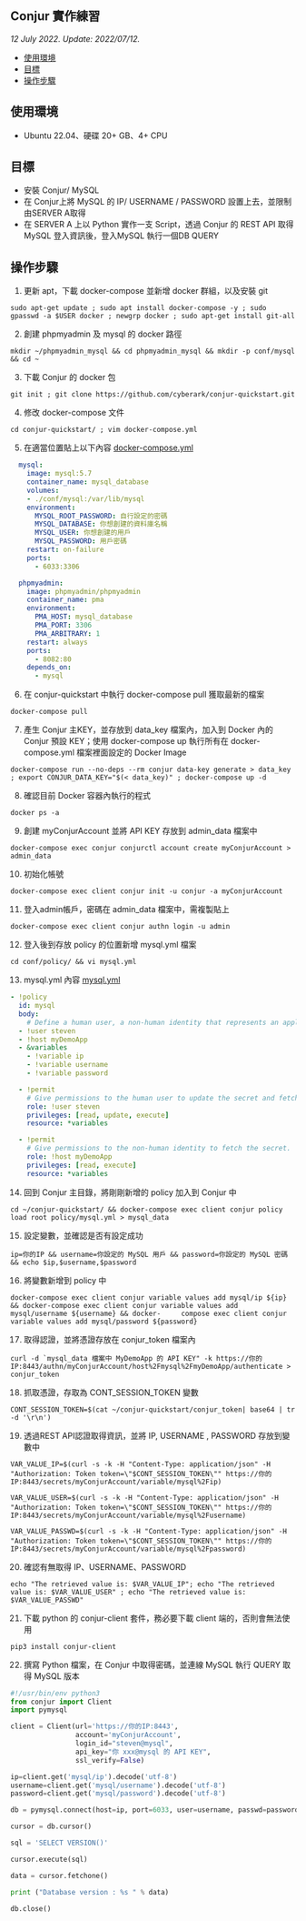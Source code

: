 ## Conjur 實作練習

*12 July 2022. Update: 2022/07/12.*

* [使用環境](#env)
* [目標](#target)
* [操作步驟](#procedure)

<h2 id="env">使用環境</h2>

* Ubuntu 22.04、硬碟 20+ GB、4+ CPU

<h2 id="target">目標</h2>

* 安裝 Conjur/ MySQL  
* 在 Conjur上將 MySQL 的 IP/ USERNAME / PASSWORD 設置上去，並限制由SERVER A取得  
* 在 SERVER A 上以 Python 實作一支 Script，透過 Conjur 的 REST API 取得MySQL 登入資訊後，登入MySQL 執行一個DB QUERY  

<h2 id="procedure">操作步驟</h2>

1. 更新 apt，下載 docker-compose 並新增 docker 群組，以及安裝 git

```
sudo apt-get update ; sudo apt install docker-compose -y ; sudo gpasswd -a $USER docker ; newgrp docker ; sudo apt-get install git-all
```

2. 創建 phpmyadmin 及 mysql 的 docker 路徑

```
mkdir ~/phpmyadmin_mysql && cd phpmyadmin_mysql && mkdir -p conf/mysql && cd ~
```

3. 下載 Conjur 的 docker 包

```
git init ; git clone https://github.com/cyberark/conjur-quickstart.git
```

4. 修改 docker-compose 文件

```
cd conjur-quickstart/ ; vim docker-compose.yml
```

5. 在適當位置貼上以下內容 [docker-compose.yml](https://github.com/StevenHsu22/Conjur)

```yml
  mysql:
    image: mysql:5.7
    container_name: mysql_database
    volumes:
    - ./conf/mysql:/var/lib/mysql
    environment:
      MYSQL_ROOT_PASSWORD: 自行設定的密碼
      MYSQL_DATABASE: 你想創建的資料庫名稱
      MYSQL_USER: 你想創建的用戶
      MYSQL_PASSWORD: 用戶密碼
    restart: on-failure
    ports:
      - 6033:3306

  phpmyadmin:
    image: phpmyadmin/phpmyadmin
    container_name: pma
    environment:
      PMA_HOST: mysql_database
      PMA_PORT: 3306
      PMA_ARBITRARY: 1
    restart: always
    ports:
      - 8082:80
    depends_on:
      - mysql
```

6. 在 conjur-quickstart 中執行 docker-compose pull 獲取最新的檔案

```
docker-compose pull
```

7. 產生 Conjur 主KEY，並存放到 data_key 檔案內，加入到 Docker 內的 Conjur 預設 KEY；使用 docker-compose up 執行所有在 docker-compose.yml 檔案裡面設定的 Docker Image

```
docker-compose run --no-deps --rm conjur data-key generate > data_key ; export CONJUR_DATA_KEY="$(< data_key)" ; docker-compose up -d
```


8. 確認目前 Docker 容器內執行的程式

```
docker ps -a
```

9. 創建 myConjurAccount 並將 API KEY 存放到 admin_data 檔案中

```
docker-compose exec conjur conjurctl account create myConjurAccount > admin_data
```

10. 初始化帳號

```
docker-compose exec client conjur init -u conjur -a myConjurAccount
```

11. 登入admin帳戶，密碼在 admin_data 檔案中，需複製貼上

```
docker-compose exec client conjur authn login -u admin
```

12. 登入後到存放 policy 的位置新增 mysql.yml 檔案

```
cd conf/policy/ && vi mysql.yml
```

13. mysql.yml 內容 [mysql.yml](https://github.com/StevenHsu22/Conjur)

```yml
- !policy
  id: mysql
  body:
    # Define a human user, a non-human identity that represents an application, and a secret
  - !user steven
  - !host myDemoApp
  - &variables
    - !variable ip
    - !variable username
    - !variable password

  - !permit
    # Give permissions to the human user to update the secret and fetch the secret.
    role: !user steven
    privileges: [read, update, execute]
    resource: *variables

  - !permit
    # Give permissions to the non-human identity to fetch the secret.
    role: !host myDemoApp
    privileges: [read, execute]
    resource: *variables
```

14. 回到 Conjur 主目錄，將剛剛新增的 policy 加入到 Conjur 中

```
cd ~/conjur-quickstart/ && docker-compose exec client conjur policy load root policy/mysql.yml > mysql_data
```

15. 設定變數，並確認是否有設定成功

```
ip=你的IP && username=你設定的 MySQL 用戶 && password=你設定的 MySQL 密碼 && echo $ip,$username,$password
```

16. 將變數新增到 policy 中

```
docker-compose exec client conjur variable values add mysql/ip ${ip} && docker-compose exec client conjur variable values add mysql/username ${username} && docker-     compose exec client conjur variable values add mysql/password ${password}
```

17. 取得認證，並將憑證存放在 conjur_token 檔案內

```
curl -d `mysql_data 檔案中 MyDemoApp 的 API KEY" -k https://你的IP:8443/authn/myConjurAccount/host%2Fmysql%2FmyDemoApp/authenticate > conjur_token
```

18. 抓取憑證，存取為 CONT_SESSION_TOKEN 變數

```
CONT_SESSION_TOKEN=$(cat ~/conjur-quickstart/conjur_token| base64 | tr -d '\r\n')
```                                                  

19. 透過REST API認證取得資訊，並將 IP, USERNAME , PASSWORD 存放到變數中

```
VAR_VALUE_IP=$(curl -s -k -H "Content-Type: application/json" -H "Authorization: Token token=\"$CONT_SESSION_TOKEN\"" https://你的    IP:8443/secrets/myConjurAccount/variable/mysql%2Fip)
```

```    
VAR_VALUE_USER=$(curl -s -k -H "Content-Type: application/json" -H "Authorization: Token token=\"$CONT_SESSION_TOKEN\"" https://你的IP:8443/secrets/myConjurAccount/variable/mysql%2Fusername)
```

```
VAR_VALUE_PASSWD=$(curl -s -k -H "Content-Type: application/json" -H "Authorization: Token token=\"$CONT_SESSION_TOKEN\"" https://你的IP:8443/secrets/myConjurAccount/variable/mysql%2Fpassword)
```

20. 確認有無取得 IP、USERNAME、PASSWORD

```
echo "The retrieved value is: $VAR_VALUE_IP"; echo "The retrieved value is: $VAR_VALUE_USER" ; echo "The retrieved value is: $VAR_VALUE_PASSWD"
```

21. 下載 python 的 conjur-client 套件，務必要下載 client 端的，否則會無法使用

```
pip3 install conjur-client
```

22. 撰寫 Python 檔案，在 Conjur 中取得密碼，並連線 MySQL 執行 QUERY 取得 MySQL 版本

```python
#!/usr/bin/env python3
from conjur import Client
import pymysql

client = Client(url='https://你的IP:8443',
                account='myConjurAccount',
                login_id="steven@mysql",
                api_key="你 xxx@mysql 的 API KEY",
                ssl_verify=False)

ip=client.get('mysql/ip').decode('utf-8')
username=client.get('mysql/username').decode('utf-8')
password=client.get('mysql/password').decode('utf-8')

db = pymysql.connect(host=ip, port=6033, user=username, passwd=password, db='test', charset='utf8')

cursor = db.cursor()

sql = 'SELECT VERSION()'

cursor.execute(sql)

data = cursor.fetchone()

print ("Database version : %s " % data)

db.close()
```
